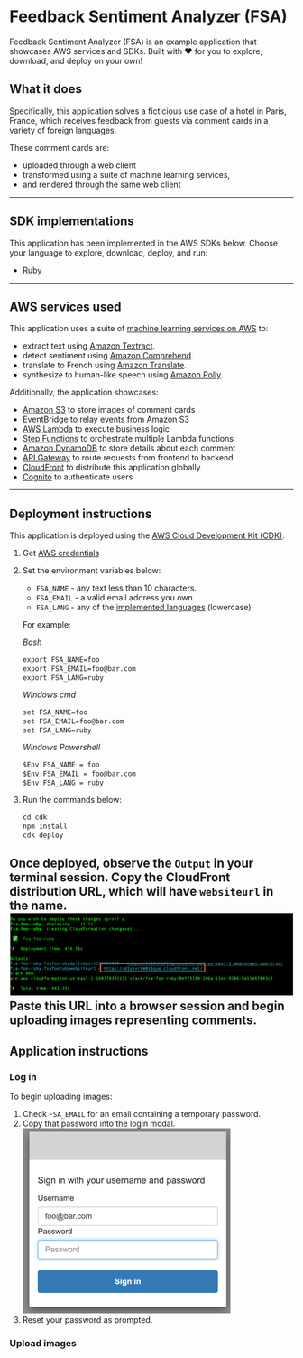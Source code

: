 # Feedback Sentiment Analyzer (FSA)

Feedback Sentiment Analyzer (FSA) is an example application that showcases AWS services and SDKs. Built with ❤️ for you to explore, download, and deploy on your own!

## What it does
Specifically, this application solves a ficticious use case of a hotel in Paris, France, which receives feedback from guests via comment cards in a variety of foreign languages.

These comment cards are:
* uploaded through a web client
* transformed using a suite of machine learning services,
* and rendered through the same web client

---
## SDK implementations
This application has been implemented in the AWS SDKs below. Choose your language to explore, download, deploy, and run:
* [Ruby](../../ruby/cross-services/feedback-sentiment-analyzer/README.md)
---
## AWS services used

This application uses a suite of [machine learning services on AWS](https://aws.amazon.com/machine-learning/) to:
* extract text using [Amazon Textract](https://aws.amazon.com/textract/).
* detect sentiment using [Amazon Comprehend](https://aws.amazon.com/comprehend/).
* translate to French using [Amazon Translate](https://aws.amazon.com/translate/).
* synthesize to human-like speech using [Amazon Polly](https://aws.amazon.com/polly/).

Additionally, the application showcases:
* [Amazon S3](https://aws.amazon.com/s3/) to store images of comment cards
* [EventBridge](https://aws.amazon.com/eventbridge/) to relay events from Amazon S3
* [AWS Lambda](https://aws.amazon.com/lambda/) to execute business logic
* [Step Functions](https://aws.amazon.com/stepfunctions/) to orchestrate multiple Lambda functions 
* [Amazon DynamoDB](https://aws.amazon.com/dynamodb/) to store details about each comment
* [API Gateway](https://aws.amazon.com/apigw/) to route requests from frontend to backend
* [CloudFront](https://aws.amazon.com/cloudfront/) to distribute this application globally
* [Cognito](https://aws.amazon.com/cognito) to authenticate users
---
## Deployment instructions
This application is deployed using the [AWS Cloud Development Kit (CDK)](https://aws.amazon.com/cdk/).

1. Get [AWS credentials](https://docs.aws.amazon.com/cli/latest/userguide/cli-configure-files.html)
1. Set the environment variables below:
   * `FSA_NAME` - any text less than 10 characters.
   * `FSA_EMAIL` - a valid email address you own
   * `FSA_LANG` - any of the [implemented languages](#sdk-implementations) (lowercase)

   For example:

   _Bash_
   ```
   export FSA_NAME=foo
   export FSA_EMAIL=foo@bar.com
   export FSA_LANG=ruby
   ```
   _Windows cmd_
   ```
   set FSA_NAME=foo
   set FSA_EMAIL=foo@bar.com
   set FSA_LANG=ruby
   ```
   _Windows Powershell_
   ```
   $Env:FSA_NAME = foo
   $Env:FSA_EMAIL = foo@bar.com
   $Env:FSA_LANG = ruby
   ```
2. Run the commands below:
   ```
   cd cdk
   npm install
   cdk deploy
   ```
Once deployed, observe the `Output` in your terminal session.
Copy the CloudFront distribution URL, which will have `websiteurl` in the name.
![](output.png)
Paste this URL into a browser session and begin uploading images representing comments.
---
## Application instructions
### Log in
To begin uploading images:
1. Check `FSA_EMAIL` for an email containing a temporary password.
2. Copy that password into the login modal.
![](login.png)
3. Reset your password as prompted.

### Upload images




